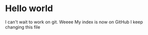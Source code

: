 # Hello world
I can't wait to work on git.
Weeee
My index is now on GitHub
I keep changing this file
